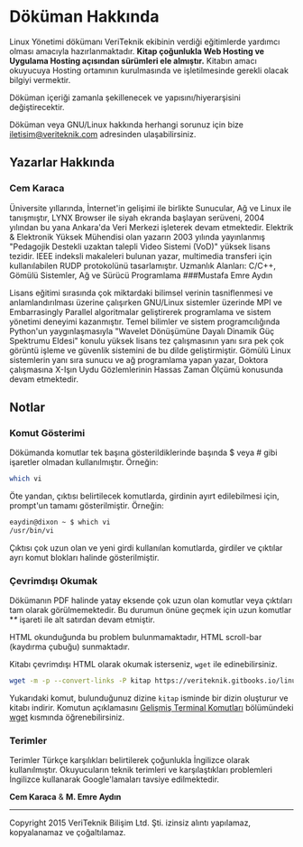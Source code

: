 Döküman Hakkında
=======

Linux Yönetimi dökümanı VeriTeknik ekibinin verdiği eğitimlerde yardımcı olması amacıyla hazırlanmaktadır. 
**Kitap çoğunlukla Web Hosting ve Uygulama Hosting açısından sürümleri ele almıştır.** Kitabın amacı okuyucuya Hosting ortamının kurulmasında ve işletilmesinde gerekli olacak bilgiyi vermektir.

Döküman içeriği zamanla şekillenecek ve yapısını/hiyerarşisini değiştirecektir.

Döküman veya GNU/Linux hakkında herhangi sorunuz için bize [iletisim@veriteknik.com](mailto:iletisim@veriteknik.com)
adresinden ulaşabilirsiniz.

## Yazarlar Hakkında
### Cem Karaca
Üniversite yıllarında, İnternet'in gelişimi ile birlikte Sunucular, Ağ ve Linux ile tanışmıştır, LYNX Browser ile siyah ekranda başlayan serüveni, 2004 yılından bu yana Ankara'da Veri Merkezi işleterek devam etmektedir. Elektrik & Elektronik Yüksek Mühendisi olan yazarın 2003 yılında yayınlanmış "Pedagojik Destekli uzaktan talepli Video Sistemi (VoD)" yüksek lisans tezidir. IEEE indeksli makaleleri bulunan yazar, multimedia transferi için kullanılabilen RUDP protokolünü tasarlamıştır. Uzmanlık Alanları: C/C++, Gömülü Sistemler, Ağ ve Sürücü Programlama
###Mustafa Emre Aydın

Lisans eğitimi sırasında çok miktardaki bilimsel verinin tasniflenmesi ve anlamlandırılması üzerine çalışırken GNU/Linux sistemler üzerinde MPI ve Embarrasingly Parallel algoritmalar geliştirerek programlama ve sistem yönetimi deneyimi kazanmıştır. Temel bilimler ve sistem programcılığında Python'un yaygınlaşmasıyla "Wavelet Dönüşümüne Dayalı Dinamik Güç Spektrumu Eldesi" konulu yüksek lisans tez çalışmasının yanı sıra pek çok görüntü işleme ve güvenlik sistemini de bu dilde geliştirmiştir. Gömülü Linux sistemlerin yanı sıra sunucu ve ağ programlama yapan yazar, Doktora çalışmasına X-Işın Uydu Gözlemlerinin Hassas Zaman Ölçümü konusunda devam etmektedir.

## Notlar

### Komut Gösterimi

Dökümanda komutlar tek başına gösterildiklerinde başında $ veya # gibi işaretler olmadan kullanılmıştır. Örneğin:

```bash
which vi
```

Öte yandan, çıktısı belirtilecek komutlarda, girdinin ayırt edilebilmesi için, prompt'un tamamı gösterilmiştir. Örneğin:

```bash
eaydin@dixon ~ $ which vi
/usr/bin/vi
```

Çıktısı çok uzun olan ve yeni girdi kullanılan komutlarda, girdiler ve çıktılar ayrı komut blokları halinde gösterilmiştir.

### Çevrimdışı Okumak

Dökümanın PDF halinde yatay eksende çok uzun olan komutlar veya çıktıları tam olarak görülmemektedir. Bu durumun önüne geçmek için uzun komutlar **\** işareti ile alt satırdan devam etmiştir.

HTML okunduğunda bu problem bulunmamaktadır, HTML scroll-bar (kaydırma çubuğu) sunmaktadır.

Kitabı çevrimdışı HTML olarak okumak isterseniz, ```wget``` ile edinebilirsiniz.

```bash
wget -m -p --convert-links -P kitap https://veriteknik.gitbooks.io/linux-yonetimi/content/
```

Yukarıdaki komut, bulunduğunuz dizine ```kitap``` isminde bir dizin oluşturur ve kitabı indirir. Komutun açıklamasını [Gelişmiş Terminal Komutları](https://veriteknik.gitbooks.io/linux-yonetimi/content/gelismis_terminal/gelismis_terminal_komutlari.html) bölümündeki [wget](https://veriteknik.gitbooks.io/linux-yonetimi/content/gelismis_terminal/wget.html) kısmında öğrenebilirsiniz.

### Terimler

Terimler Türkçe karşılıkları belirtilerek çoğunlukla İngilizce olarak kullanılmıştır. Okuyucuların teknik terimleri ve karşılaştıkları problemleri İngilizce kullanarak Google'lamaları tavsiye edilmektedir.

**Cem Karaca** & **M. Emre Aydın**


---


Copyright 2015 VeriTeknik Bilişim Ltd. Şti. izinsiz alıntı yapılamaz, kopyalanamaz ve çoğaltılamaz.